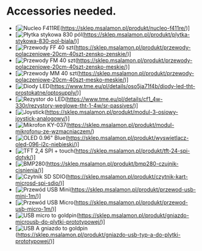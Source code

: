 # Accessories needed.
- [![Nucleo F411RE](https://sklep.msalamon.pl/wp-content/uploads/2020/07/sklep_msalamon_NUCLEO64_STLINKV2.jpg)(https://sklep.msalamon.pl/produkt/nucleo-f411re/)]
- [![Płytka stykowa 830 pól](https://sklep.msalamon.pl/wp-content/uploads/2019/10/sklep_msalamon_BREADBOARD_830_WHITE_2.jpg)(https://sklep.msalamon.pl/produkt/plytka-stykowa-830-pol-biala/)]
- [![Przewody FF 40 szt](https://sklep.msalamon.pl/wp-content/uploads/2019/06/sklep_msalamon_dupont_wires_40x20cm_FF-1.jpg)(https://sklep.msalamon.pl/produkt/przewody-polaczeniowe-20cm-40szt-zensko-zenskie/)]
- [![Przewody FM 40 szt](https://sklep.msalamon.pl/wp-content/uploads/2019/06/sklep_msalamon_dupont_wires_40x20cm_FM-1.jpg)(https://sklep.msalamon.pl/produkt/przewody-polaczeniowe-20cm-40szt-zensko-meskie/)]
- [![Przewody MM 40 szt](https://sklep.msalamon.pl/wp-content/uploads/2019/06/sklep_msalamon_dupont_wires_40x20cm_MM-1.jpg)(https://sklep.msalamon.pl/produkt/przewody-polaczeniowe-20cm-40szt-mesko-meskie/)]
- [![Diody LED](https://ce8dc832c.cloudimg.io/v7/_cdn_/F8/3C/70/00/0/508815_1.jpg?width=640&height=480&wat=1&wat_url=_tme-wrk_%2Ftme_new.png&wat_scale=100p&ci_sign=bb7868b7a10542b7e94811dcc8ac64508ccb8c38)(https://www.tme.eu/pl/details/oso5ja71f4b/diody-led-tht-prostokatne/optosupply/)]
- [![Rezystor do LED](https://ce8dc832c.cloudimg.io/v7/_cdn_/BA/5E/00/00/0/58795_1.jpg?width=640&height=480&wat=1&wat_url=_tme-wrk_%2Ftme_new.png&wat_scale=100p&ci_sign=50bbad1e718fbcd3dc2ea998f28fbe6de81a27a5)(https://www.tme.eu/pl/details/cf1_4w-330r/rezystory-weglowe-tht-1-4w/sr-passives/)]
- [![Joystick](https://sklep.msalamon.pl/wp-content/uploads/2019/07/sklep_msalamon_JOYSTICK_KY023.jpg)(https://sklep.msalamon.pl/produkt/modul-3-osiowy-joystick-analogowy/)]
- [![Mikrofon KY-037](https://sklep.msalamon.pl/wp-content/uploads/2019/07/sklep_msalamon_MICROPHONE_KY037.png)(https://sklep.msalamon.pl/produkt/modul-mikrofonu-ze-wzmacniaczem/)
- [![OLED 0.96" Blue](https://sklep.msalamon.pl/wp-content/uploads/2019/03/sklep_msalamon_OLED_SSD1306_0_96_blue-600x600.jpg)(https://sklep.msalamon.pl/produkt/wyswietlacz-oled-096-i2c-niebieski/)]
- [![TFT 2,4 SPI + touch](https://sklep.msalamon.pl/wp-content/uploads/2020/08/sklep_msalamon_TFT_24_ILI9341_RESTOUCH_SPI.png)(https://sklep.msalamon.pl/produkt/tft-24-spi-dotyk/)]
- [![BMP280](https://sklep.msalamon.pl/wp-content/uploads/2019/03/sklep_msalamon_BMP280.jpg)(https://sklep.msalamon.pl/produkt/bmp280-czujnik-cisnienia/)]
- [![Czytnik SD SDIO](https://sklep.msalamon.pl/wp-content/uploads/2019/07/sklep_msalamon_MICROSD_READER_SPISDIO_MOD_2.jpg)(https://sklep.msalamon.pl/produkt/czytnik-kart-microsd-spi-sdio/)]
- [![Przewód USB Mini](https://sklep.msalamon.pl/wp-content/uploads/2020/08/sklep_msalamon_CABLE_USB_MINI_1M.jpg)(https://sklep.msalamon.pl/produkt/przewod-usb-mini-1m/)]
- [![Przewód USB Micro](https://sklep.msalamon.pl/wp-content/uploads/2020/08/sklep_msalamon_CABLE_USB_MICRO_1M.jpg)(https://sklep.msalamon.pl/produkt/przewod-usb-micro-1m/)]
- [![USB micro to goldpin](https://sklep.msalamon.pl/wp-content/uploads/2020/08/sklep_msalamon_MICROUSB_TO_GOLDPIN_3-600x600.jpg)(https://sklep.msalamon.pl/produkt/gniazdo-microusb-do-plytki-prototypowej/)]
- [![USB A gniazdo to goldpin](https://sklep.msalamon.pl/wp-content/uploads/2020/09/sklep_msalamon_USB_A_TO_GOLDPIN.jpg)(https://sklep.msalamon.pl/produkt/gniazdo-usb-typ-a-do-plytki-prototypowej/)]
